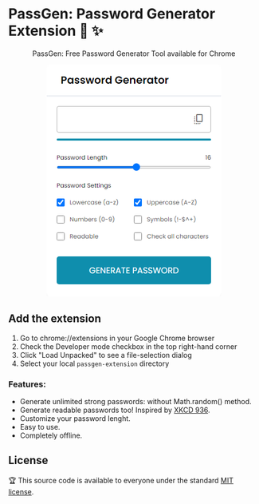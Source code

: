 # PassGen: Password Generator Extension 🤖 ✨

<p align="center">
PassGen: Free Password Generator Tool available for Chrome
</p>
<p align="center">
  <img src="https://github.com/Naritsumi/PassGen-extension/blob/main/images/generator.png?raw=true" alt="Password Generator"/>
</p>

## Add the extension

1. Go to chrome://extensions in your Google Chrome browser
2. Check the Developer mode checkbox in the top right-hand corner
3. Click "Load Unpacked" to see a file-selection dialog
4. Select your local `passgen-extension` directory

### Features:
* Generate unlimited strong passwords: without Math.random() method.
* Generate readable passwords too! Inspired by [XKCD 936](http://xkcd.com/936/).
* Customize your password lenght.
* Easy to use.
* Completely offline.

## License

:trophy: This source code is available to everyone under the standard [MIT license](https://github.com/microsoft/vscode/blob/main/LICENSE.txt).
